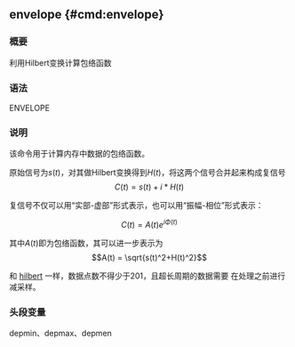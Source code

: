 ## envelope {#cmd:envelope}

### 概要

利用Hilbert变换计算包络函数

### 语法

ENVELOPE

### 说明

该命令用于计算内存中数据的包络函数。

原始信号为$s(t)$，对其做Hilbert变换得到$H(t)$，将这两个信号合并起来构成复信号
$$C(t) = s(t) + i*H(t)$$

复信号不仅可以用“实部-虚部”形式表示，也可以用“振幅-相位”形式表示：

$$C(t) = A(t) e^{i\Phi(t)}$$

其中$A(t)$即为包络函数，其可以进一步表示为
$$A(t) = \sqrt{s(t)^2+H(t)^2}$$

和 [hilbert](/commands/hilbert.md)
一样，数据点数不得少于201，且超长周期的数据需要 在处理之前进行减采样。

### 头段变量

depmin、depmax、depmen
